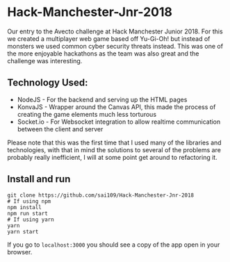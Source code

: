 # Hack-Manchester-Jnr-2018
Our entry to the Avecto challenge at Hack Manchester Junior 2018. For this we created a multiplayer web game based off Yu-Gi-Oh! but instead of monsters we used common cyber security threats instead. This was one of the more enjoyable hackathons as the team was also great and the challenge was interesting.
## Technology Used:
* NodeJS - For the backend and serving up the HTML pages
* KonvaJS - Wrapper around the Canvas API, this made the process of creating the game elements much less torturous
* Socket.io - For Websocket integration to allow realtime communication between the client and server

Please note that this was the first time that I used many of the libraries and technologies, with that in mind the solutions to several of the problems are probably really inefficient, I will at some point get around to refactoring it.

## Install and run
```
git clone https://github.com/sai109/Hack-Manchester-Jnr-2018
# If using npm
npm install
npm run start
# If using yarn
yarn
yarn start
```
If you go to `localhost:3000` you should see a copy of the app open in your browser.
